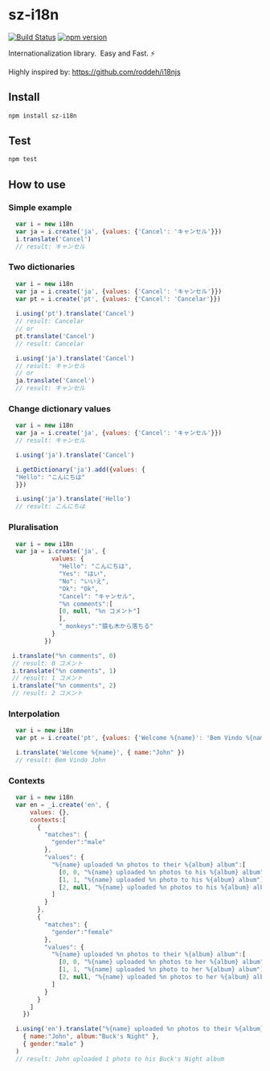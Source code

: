 sz-i18n
======

[![Build Status](https://travis-ci.org/StefanYohansson/sz-i18n.svg?branch=master)](https://travis-ci.org/StefanYohansson/sz-i18n) [![npm version](https://badge.fury.io/js/sz-i18n.svg)](https://badge.fury.io/js/sz-i18n)

Internationalization library. ️ Easy and Fast. ⚡️

Highly inspired by: https://github.com/roddeh/i18njs

## Install
```sh
npm install sz-i18n
```

## Test
```sh
npm test
```

## How to use

### Simple example

```javascript
  var i = new i18n
  var ja = i.create('ja', {values: {'Cancel': 'キャンセル'}})
  i.translate('Cancel')
  // result: キャンセル
```

### Two dictionaries

```javascript
  var i = new i18n
  var ja = i.create('ja', {values: {'Cancel': 'キャンセル'}})
  var pt = i.create('pt', {values: {'Cancel': 'Cancelar'}})
  
  i.using('pt').translate('Cancel')
  // result: Cancelar
  // or
  pt.translate('Cancel')
  // result: Cancelar

  i.using('ja').translate('Cancel')
  // result: キャンセル
  // or
  ja.translate('Cancel')
  // result: キャンセル
```

### Change dictionary values

```javascript
  var i = new i18n
  var ja = i.create('ja', {values: {'Cancel': 'キャンセル'}})
  // result: キャンセル

  i.using('ja').translate('Cancel')

  i.getDictionary('ja').add({values: {
  "Hello": "こんにちは"
  }})

  i.using('ja').translate('Hello')
  // result: こんにちは
```

### Pluralisation

```javascript
  var i = new i18n
  var ja = i.create('ja', {
            values: {
              "Hello": "こんにちは",
              "Yes": "はい",
              "No": "いいえ",
              "Ok": "Ok",
              "Cancel": "キャンセル",
              "%n comments":[
              [0, null, "%n コメント"]
              ],
              "_monkeys":"猿も木から落ちる"
            }
          })

 i.translate("%n comments", 0)
 // result: 0 コメント 
 i.translate("%n comments", 1)
 // result: 1 コメント
 i.translate("%n comments", 2)
 // result: 2 コメント
```

### Interpolation

```javascript
  var i = new i18n
  var pt = i.create('pt', {values: {'Welcome %{name}': 'Bem Vindo %{name}'}})

  i.translate('Welcome %{name}', { name:"John" })
  // result: Bem Vindo John
```

### Contexts

```javascript
  var i = new i18n
  var en = _i.create('en', {
      values: {},
      contexts:[
        {
          "matches": {
            "gender":"male"
          },
          "values": {
            "%{name} uploaded %n photos to their %{album} album":[
              [0, 0, "%{name} uploaded %n photos to his %{album} album"],
              [1, 1, "%{name} uploaded %n photo to his %{album} album"],
              [2, null, "%{name} uploaded %n photos to his %{album} album"]
            ]
          }
        },
        {
          "matches": {
            "gender":"female"
          },
          "values": {
            "%{name} uploaded %n photos to their %{album} album":[
              [0, 0, "%{name} uploaded %n photos to her %{album} album"],
              [1, 1, "%{name} uploaded %n photo to her %{album} album"],
              [2, null, "%{name} uploaded %n photos to her %{album} album"]
            ]
          }
        }
      ] 
    })

  i.using('en').translate("%{name} uploaded %n photos to their %{album} album", 1,
    { name:"John", album:"Buck's Night" },
    { gender:"male" }
  )
  // result: John uploaded 1 photo to his Buck's Night album
```
